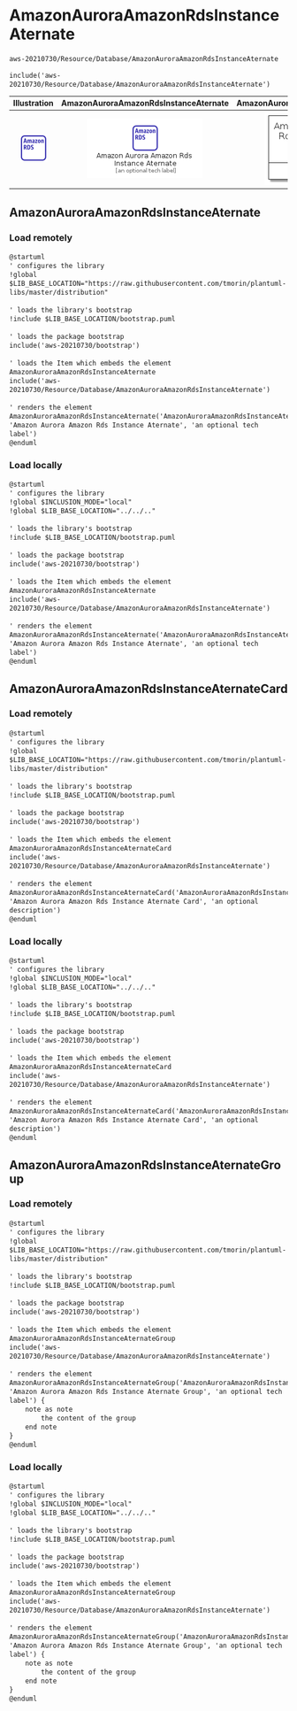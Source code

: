 # AmazonAuroraAmazonRdsInstanceAternate


```text
aws-20210730/Resource/Database/AmazonAuroraAmazonRdsInstanceAternate
```

```text
include('aws-20210730/Resource/Database/AmazonAuroraAmazonRdsInstanceAternate')
```



| Illustration | AmazonAuroraAmazonRdsInstanceAternate | AmazonAuroraAmazonRdsInstanceAternateCard | AmazonAuroraAmazonRdsInstanceAternateGroup |
| :---: | :---: | :---: | :---: |
| ![illustration for Illustration](../../../aws-20210730/Resource/Database/AmazonAuroraAmazonRdsInstanceAternate.png) | ![illustration for AmazonAuroraAmazonRdsInstanceAternate](../../../aws-20210730/Resource/Database/AmazonAuroraAmazonRdsInstanceAternate.Local.png) | ![illustration for AmazonAuroraAmazonRdsInstanceAternateCard](../../../aws-20210730/Resource/Database/AmazonAuroraAmazonRdsInstanceAternateCard.Local.png) | ![illustration for AmazonAuroraAmazonRdsInstanceAternateGroup](../../../aws-20210730/Resource/Database/AmazonAuroraAmazonRdsInstanceAternateGroup.Local.png) |




## AmazonAuroraAmazonRdsInstanceAternate

### Load remotely
```plantuml
@startuml
' configures the library
!global $LIB_BASE_LOCATION="https://raw.githubusercontent.com/tmorin/plantuml-libs/master/distribution"

' loads the library's bootstrap
!include $LIB_BASE_LOCATION/bootstrap.puml

' loads the package bootstrap
include('aws-20210730/bootstrap')

' loads the Item which embeds the element AmazonAuroraAmazonRdsInstanceAternate
include('aws-20210730/Resource/Database/AmazonAuroraAmazonRdsInstanceAternate')

' renders the element
AmazonAuroraAmazonRdsInstanceAternate('AmazonAuroraAmazonRdsInstanceAternate', 'Amazon Aurora Amazon Rds Instance Aternate', 'an optional tech label')
@enduml
```

### Load locally
```plantuml
@startuml
' configures the library
!global $INCLUSION_MODE="local"
!global $LIB_BASE_LOCATION="../../.."

' loads the library's bootstrap
!include $LIB_BASE_LOCATION/bootstrap.puml

' loads the package bootstrap
include('aws-20210730/bootstrap')

' loads the Item which embeds the element AmazonAuroraAmazonRdsInstanceAternate
include('aws-20210730/Resource/Database/AmazonAuroraAmazonRdsInstanceAternate')

' renders the element
AmazonAuroraAmazonRdsInstanceAternate('AmazonAuroraAmazonRdsInstanceAternate', 'Amazon Aurora Amazon Rds Instance Aternate', 'an optional tech label')
@enduml
```

## AmazonAuroraAmazonRdsInstanceAternateCard

### Load remotely
```plantuml
@startuml
' configures the library
!global $LIB_BASE_LOCATION="https://raw.githubusercontent.com/tmorin/plantuml-libs/master/distribution"

' loads the library's bootstrap
!include $LIB_BASE_LOCATION/bootstrap.puml

' loads the package bootstrap
include('aws-20210730/bootstrap')

' loads the Item which embeds the element AmazonAuroraAmazonRdsInstanceAternateCard
include('aws-20210730/Resource/Database/AmazonAuroraAmazonRdsInstanceAternate')

' renders the element
AmazonAuroraAmazonRdsInstanceAternateCard('AmazonAuroraAmazonRdsInstanceAternateCard', 'Amazon Aurora Amazon Rds Instance Aternate Card', 'an optional description')
@enduml
```

### Load locally
```plantuml
@startuml
' configures the library
!global $INCLUSION_MODE="local"
!global $LIB_BASE_LOCATION="../../.."

' loads the library's bootstrap
!include $LIB_BASE_LOCATION/bootstrap.puml

' loads the package bootstrap
include('aws-20210730/bootstrap')

' loads the Item which embeds the element AmazonAuroraAmazonRdsInstanceAternateCard
include('aws-20210730/Resource/Database/AmazonAuroraAmazonRdsInstanceAternate')

' renders the element
AmazonAuroraAmazonRdsInstanceAternateCard('AmazonAuroraAmazonRdsInstanceAternateCard', 'Amazon Aurora Amazon Rds Instance Aternate Card', 'an optional description')
@enduml
```

## AmazonAuroraAmazonRdsInstanceAternateGroup

### Load remotely
```plantuml
@startuml
' configures the library
!global $LIB_BASE_LOCATION="https://raw.githubusercontent.com/tmorin/plantuml-libs/master/distribution"

' loads the library's bootstrap
!include $LIB_BASE_LOCATION/bootstrap.puml

' loads the package bootstrap
include('aws-20210730/bootstrap')

' loads the Item which embeds the element AmazonAuroraAmazonRdsInstanceAternateGroup
include('aws-20210730/Resource/Database/AmazonAuroraAmazonRdsInstanceAternate')

' renders the element
AmazonAuroraAmazonRdsInstanceAternateGroup('AmazonAuroraAmazonRdsInstanceAternateGroup', 'Amazon Aurora Amazon Rds Instance Aternate Group', 'an optional tech label') {
    note as note
        the content of the group
    end note
}
@enduml
```

### Load locally
```plantuml
@startuml
' configures the library
!global $INCLUSION_MODE="local"
!global $LIB_BASE_LOCATION="../../.."

' loads the library's bootstrap
!include $LIB_BASE_LOCATION/bootstrap.puml

' loads the package bootstrap
include('aws-20210730/bootstrap')

' loads the Item which embeds the element AmazonAuroraAmazonRdsInstanceAternateGroup
include('aws-20210730/Resource/Database/AmazonAuroraAmazonRdsInstanceAternate')

' renders the element
AmazonAuroraAmazonRdsInstanceAternateGroup('AmazonAuroraAmazonRdsInstanceAternateGroup', 'Amazon Aurora Amazon Rds Instance Aternate Group', 'an optional tech label') {
    note as note
        the content of the group
    end note
}
@enduml
```

